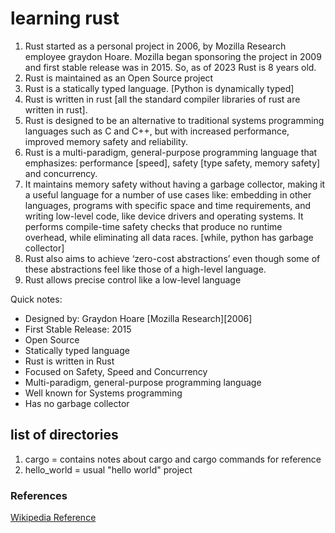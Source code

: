 # learning rust

1. Rust started as a personal project in 2006, by Mozilla Research employee graydon Hoare. Mozilla began sponsoring the project in 2009 and first stable release was in 2015. So, as of 2023 Rust is 8 years old.
2. Rust is maintained as an Open Source project
3. Rust is a statically typed language. [Python is dynamically typed]
4. Rust is written in rust [all the standard compiler libraries of rust are written in rust].
5. Rust is designed to be an alternative to traditional systems programming languages such as C and C++, but with increased performance, improved memory safety and reliability.
6. Rust is a multi-paradigm, general-purpose programming language that emphasizes: performance [speed], safety [type safety, memory safety] and concurrency. 
7. It maintains memory safety without having a garbage collector, making it a useful language for a number of use cases like: embedding in other languages, programs with specific space and time requirements, and writing low-level code, like device drivers and operating systems. It performs compile-time safety checks that produce no runtime overhead, while eliminating all data races. [while, python has garbage collector]
8. Rust also aims to achieve ‘zero-cost abstractions’ even though some of these abstractions feel like those of a high-level language.  
9. Rust allows precise control like a low-level language

Quick notes:

- Designed by: Graydon Hoare [Mozilla Research][2006]
- First Stable Release: 2015
- Open Source
- Statically typed language
- Rust is written in Rust
- Focused on Safety, Speed and Concurrency
- Multi-paradigm, general-purpose programming language
- Well known for Systems programming
- Has no garbage collector

## list of directories
1. cargo = contains notes about cargo and cargo commands for reference
2. hello_world = usual "hello world" project

### References
[Wikipedia Reference](https://en.wikipedia.org/wiki/Rust_(programming_language))

